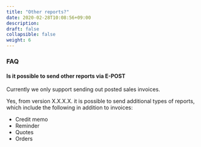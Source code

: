 ```yaml
---
title: "Other reports?"
date: 2020-02-28T10:08:56+09:00
description: 
draft: false
collapsible: false
weight: 6
---
```

### FAQ

#### Is it possible to send other reports via E-POST

Currently we only support sending out posted sales invoices.

Yes, from version X.X.X.X. it is possible to send additional types of reports, which include the following in addition to invoices:

- Credit memo
- Reminder
- Quotes
- Orders